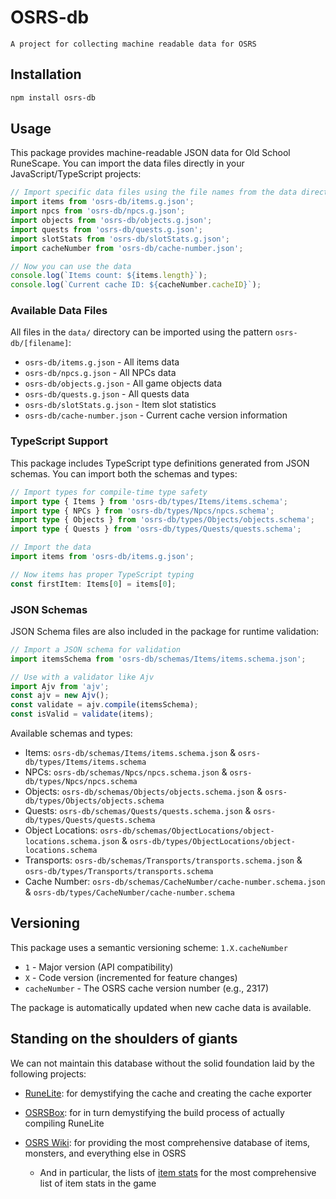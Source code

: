 # OSRS-db

`A project for collecting machine readable data for OSRS`

## Installation

```bash
npm install osrs-db
```

## Usage

This package provides machine-readable JSON data for Old School RuneScape. You can import the data files directly in your JavaScript/TypeScript projects:

```javascript
// Import specific data files using the file names from the data directory
import items from 'osrs-db/items.g.json';
import npcs from 'osrs-db/npcs.g.json';
import objects from 'osrs-db/objects.g.json';
import quests from 'osrs-db/quests.g.json';
import slotStats from 'osrs-db/slotStats.g.json';
import cacheNumber from 'osrs-db/cache-number.json';

// Now you can use the data
console.log(`Items count: ${items.length}`);
console.log(`Current cache ID: ${cacheNumber.cacheID}`);
```

### Available Data Files

All files in the `data/` directory can be imported using the pattern `osrs-db/[filename]`:

- `osrs-db/items.g.json` - All items data
- `osrs-db/npcs.g.json` - All NPCs data
- `osrs-db/objects.g.json` - All game objects data
- `osrs-db/quests.g.json` - All quests data
- `osrs-db/slotStats.g.json` - Item slot statistics
- `osrs-db/cache-number.json` - Current cache version information

### TypeScript Support

This package includes TypeScript type definitions generated from JSON schemas. You can import both the schemas and types:

```typescript
// Import types for compile-time type safety
import type { Items } from 'osrs-db/types/Items/items.schema';
import type { NPCs } from 'osrs-db/types/Npcs/npcs.schema';
import type { Objects } from 'osrs-db/types/Objects/objects.schema';
import type { Quests } from 'osrs-db/types/Quests/quests.schema';

// Import the data
import items from 'osrs-db/items.g.json';

// Now items has proper TypeScript typing
const firstItem: Items[0] = items[0];
```

### JSON Schemas

JSON Schema files are also included in the package for runtime validation:

```javascript
// Import a JSON schema for validation
import itemsSchema from 'osrs-db/schemas/Items/items.schema.json';

// Use with a validator like Ajv
import Ajv from 'ajv';
const ajv = new Ajv();
const validate = ajv.compile(itemsSchema);
const isValid = validate(items);
```

Available schemas and types:

- Items: `osrs-db/schemas/Items/items.schema.json` & `osrs-db/types/Items/items.schema`
- NPCs: `osrs-db/schemas/Npcs/npcs.schema.json` & `osrs-db/types/Npcs/npcs.schema`
- Objects: `osrs-db/schemas/Objects/objects.schema.json` & `osrs-db/types/Objects/objects.schema`
- Quests: `osrs-db/schemas/Quests/quests.schema.json` & `osrs-db/types/Quests/quests.schema`
- Object Locations: `osrs-db/schemas/ObjectLocations/object-locations.schema.json` & `osrs-db/types/ObjectLocations/object-locations.schema`
- Transports: `osrs-db/schemas/Transports/transports.schema.json` & `osrs-db/types/Transports/transports.schema`
- Cache Number: `osrs-db/schemas/CacheNumber/cache-number.schema.json` & `osrs-db/types/CacheNumber/cache-number.schema`

## Versioning

This package uses a semantic versioning scheme: `1.X.cacheNumber`

- `1` - Major version (API compatibility)
- `X` - Code version (incremented for feature changes)
- `cacheNumber` - The OSRS cache version number (e.g., 2317)

The package is automatically updated when new cache data is available.

## Standing on the shoulders of giants

We can not maintain this database without the solid foundation laid by the following projects:

- [RuneLite](https://runelite.net/): for demystifying the cache and creating the cache exporter
- [OSRSBox](https://www.osrsbox.com/blog/2018/07/26/osrs-cache-research-extract-cache-definitions/): for in turn demystifying the build process of actually compiling RuneLite

- [OSRS Wiki](https://oldschool.runescape.wiki/): for providing the most comprehensive database of items, monsters, and everything else in OSRS
  - And in particular, the lists of [item stats](https://oldschool.runescape.wiki/w/Calculator:Armoury) for the most comprehensive list of item stats in the game
